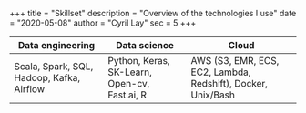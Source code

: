 +++
title = "Skillset"
description = "Overview of the technologies I use"
date = "2020-05-08"
author = "Cyril Lay"
sec = 5
+++

   Data engineering | Data science | Cloud
--------|----|-------
 Scala, Spark, SQL, Hadoop, Kafka, Airflow | Python, Keras, SK-Learn, Open-cv, Fast.ai, R | AWS (S3, EMR, ECS, EC2, Lambda, Redshift), Docker, Unix/Bash
